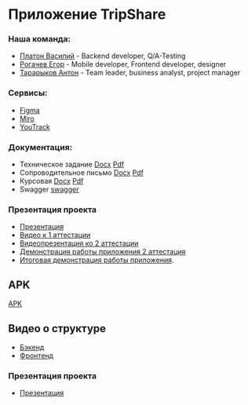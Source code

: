 # Приложение TripShare

### Наша команда:
 * [Платон Василий](https://github.com/vasiaplaton) - Backend developer, Q/A-Testing
 * [Рогачев Егор](https://github.com/eg0r4444ik) - Mobile developer, Frontend developer, designer
 * [Тарарыков Антон](https://github.com/TonyBambonyT) - Team leader, business analyst, project manager

### Сервисы:
 * [Figma](https://figma.fun/DPWxUK)
 * [Miro](https://miro.com/app/board/uXjVNiCTq4E=/)
 * [YouTrack](https://tararykov.youtrack.cloud/projects/f3c55d82-8673-4407-8353-07a18e92d4cc)

### Документация:
 * Техническое задание [Docx](https://github.com/vasiaplaton/TripShare/blob/main/Documentation/Tekhnicheskoe_Zadanie_TripShare.docx) [Pdf](https://github.com/vasiaplaton/TripShare/blob/main/Documentation/Tekhnicheskoe_Zadanie_TripShare.pdf)
 * Сопроводительное письмо [Docx](https://github.com/vasiaplaton/TripShare/blob/main/Documentation/Letter.docx) [Pdf](https://github.com/vasiaplaton/TripShare/blob/main/Documentation/Letter.pdf)
 * Курсовая [Docx](https://github.com/vasiaplaton/TripShare/blob/main/Documentation/New2/Kursovaya_rabota_final.docx) [Pdf](https://github.com/vasiaplaton/TripShare/blob/main/Documentation/New2/Kursovaya_rabota_final.pdf)
 * Swagger [swagger](http://193.222.62.211:8000/docs)
### Презентация проекта
 * [Презентация](https://github.com/vasiaplaton/TripShare/blob/main/Presentation/Presentation.pdf)
 * [Видео к 1 аттестации](https://www.youtube.com/watch?v=IuMxdXlnphY)
 * [Видеопрезентация ко 2 аттестации](https://drive.google.com/file/d/1DA2Q2GM9w3apkwfgrMkE_NA7CSiLwzlK/view?usp=sharing)
 * [Демонстрация работы приложения 2 аттестация](https://youtu.be/j7KzPfaEAOs)
 * [Итоговая демонстрация работы приложения](https://www.youtube.com/watch?v=tfhm-vOYopI&ab_channel=%D0%95%D0%B3%D0%BE%D1%80%D0%A0%D0%BE%D0%B3%D0%B0%D1%87%D0%B5%D0%B2).

## APK
[APK](https://github.com/vasiaplaton/TripShare/blob/main/TripShare.apk)

## Видео о структуре
 * [Бэкенд](https://youtu.be/1VoH4M3xit4)
 * [Фронтенд](https://www.youtube.com/watch?v=HiGrKUflbYI)

### Презентация проекта
 * [Презентация](https://github.com/vasiaplaton/TripShare/blob/main/Presentation3/Final.pdf)
